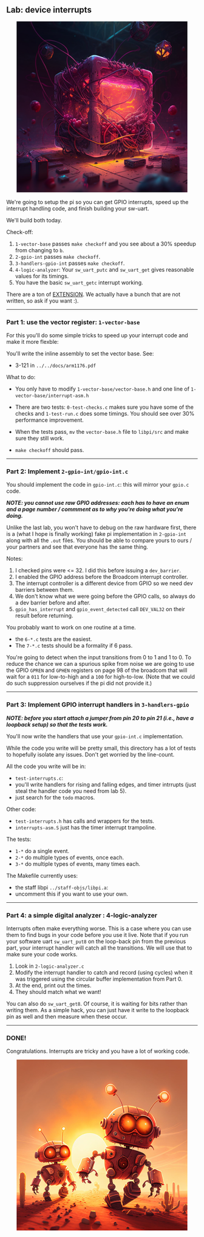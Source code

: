 ## Lab: device interrupts 

<p align="center">
  <img src="images/glowing-rpi.png" width="450" />
</p>


We're going to setup the pi so you can get GPIO interrupts, speed up
the interrupt handling code, and finish building your sw-uart.

We'll build both today.

Check-off:
  1. `1-vector-base` passes `make checkoff` and you see about a 30% speedup
      from changing to `b`.
  2. `2-gpio-int` passes `make checkoff`.
  3. `3-handlers-gpio-int` passes `make checkoff`.
  4. `4-logic-analyzer`: Your `sw_uart_putc` and `sw_uart_get` gives
     reasonable values for its timings.
  5. You have the basic `sw_uart_getc` interrupt working.

There are a ton of [EXTENSION](./EXTENSIONS.md).  We actually have a
bunch that are not written, so ask if you want :).

------------------------------------------------------------------------
### Part 1: use the vector register: `1-vector-base`

For this you'll do some simple tricks to speed up your interrupt
code and make it more flexble:

You'll write the inline assembly to set the vector base.  See:
  - 3-121 in `../../docs/arm1176.pdf`

What to do:
  - You only have to modify `1-vector-base/vector-base.h` and one line of
    `1-vector-base/interrupt-asm.h`
  - There are two tests: `0-test-checks.c` makes sure you have some of
    the checks and `1-test-run.c` does some timings.  You should see
    over 30% performance improvement.

  - When the tests pass, `mv` the `vector-base.h` file to `libpi/src` and make
    sure they still work.

  - `make checkoff` should pass.

------------------------------------------------------------------------
### Part 2: Implement `2-gpio-int/gpio-int.c`

You should implement the code in `gpio-int.c`: this will mirror 
your `gpio.c` code.

***NOTE: you cannot use raw GPIO addresses: each has to have an enum
and a page number / commment as to why you're doing what you're doing.***

Unlike the last lab, you won't have to debug on the raw hardware first,
there is a (what I hope is finally working) fake pi implementation
in `2-gpio-int` along with all the `.out` files.  You should be able
to compare yours to ours / your partners and see that everyone
has the same thing.

Notes:
  1. I checked pins were <= 32.   I did this before issuing a `dev_barrier`.
  2. I enabled the GPIO address before the Broadcom interrupt controller.
  3. The interrupt controller is a different device from GPIO so we need
     dev barriers between them.
  4. We don't know what we were going before the GPIO calls, so always 
     do a dev barrier before and after.
  5. `gpio_has_interrupt` and `gpio_event_detected` call 
     `DEV_VAL32` on their result before returning.

You probably want to work on one routine at a time.
  - the `6-*.c` tests are the easiest.
  - The `7-*.c` tests should be a formality if 6 pass.


You're going to detect when the input transitions from 0 to 1 and 1 to 0.
To reduce the chance we can a spurious spike from noise we are going to
use the GPIO `GPREN` and `GPHEN` registers on page 98 of the broadcom
that will wait for a `011` for low-to-high and a `100` for high-to-low.
(Note that we could do such suppression ourselves if the pi did not
provide it.)

------------------------------------------------------------------------
### Part 3: Implement GPIO interrupt handlers in `3-handlers-gpio`

***NOTE: before you start attach a jumper from pin 20 to pin 21 (i.e.,
have a loopback setup) so that the tests work.***

You'll  now write the handlers that use your `gpio-int.c` implementation.

While the code you write will be pretty small, this directory has a
lot of tests to hopefully isolate any issues.  Don't get worried by
the line-count.

All the code you write will be in:
  - `test-interrupts.c`:
  - you'll write handlers for rising and falling edges, and timer
    intrrupts (just steal the handler code you need from lab 5).
  - just search for the `todo` macros.

Other code:
  - `test-interrupts.h` has calls and wrappers for the tests.
  - `interrupts-asm.S` just has the timer interrupt trampoline.

The tests:
  - `1-*` do a single event.
  - `2-*` do multiple types of events, once each.
  - `3-*` do multiple types of events, many times each.

The Makefile currently uses:
  - the staff libpi `../staff-objs/libpi.a`:
  - uncomment this if you want to use your own.

------------------------------------------------------------------------
### Part 4: a simple digital analyzer : 4-logic-analyzer

Interrupts often make everything worse.  This is a case where you can
use them to find bugs in your code before you use it live.  Note that if
you run your software uart `sw_uart_put8` on the loop-back pin from the
previous part, your interrupt handler will catch all the transitions.
We will use that to make sure your code works.

  1. Look in `2-logic-analyzer.c`
  2. Modify the interrupt handler to catch and record (using cycles) when 
     it was triggered using the circular buffer implementation
     from Part 0.
  3. At the end, print out the times.
  4. They should match what we want!

You can also do `sw_uart_get8`.   Of course, it is waiting for bits
rather than writing them.  As a simple hack, you can just have it write
to the loopback pin as well and then measure when these occur.

------------------------------------------------------------------------
### DONE!

Congratulations.  Interrupts are tricky and you have a lot of working
code.

<p align="center">
  <img src="images/robots-small.png" width="450" />
</p>
